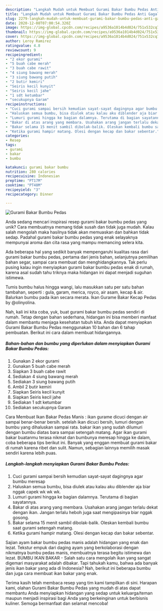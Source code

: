 ```yaml
---
description: "Langkah Mudah untuk Membuat Gurami Bakar Bumbu Pedas Anti Gagal"
title: "Langkah Mudah untuk Membuat Gurami Bakar Bumbu Pedas Anti Gagal"
slug: 2279-langkah-mudah-untuk-membuat-gurami-bakar-bumbu-pedas-anti-gagal
date: 2020-12-08T07:00:54.320Z
image: https://img-global.cpcdn.com/recipes/a9536a1014b4d024/751x532cq70/gurami-bakar-bumbu-pedas-foto-resep-utama.jpg
thumbnail: https://img-global.cpcdn.com/recipes/a9536a1014b4d024/751x532cq70/gurami-bakar-bumbu-pedas-foto-resep-utama.jpg
cover: https://img-global.cpcdn.com/recipes/a9536a1014b4d024/751x532cq70/gurami-bakar-bumbu-pedas-foto-resep-utama.jpg
author: Leroy Ramirez
ratingvalue: 4.8
reviewcount: 9
recipeingredient:
- "2 ekor gurami"
- "5 buah cabe merah"
- "3 buah cabe rawit"
- "4 siung bawang merah"
- "3 siung bawang putih"
- "2 butir kemiri"
- "Seiris kecil kunyit"
- "Seiris kecil jahe"
- "1 sdt ketumbar"
- "secukupnya Garam"
recipeinstructions:
- "Cuci gurami sampai bersih kemudian sayat-sayat dagingnya agar bumbu meresap"
- "Haluskan semua bumbu, bisa diulek atau kalau aku diblender aja biar nggak capek wk wk wk."
- "Lumuri gurami hingga ke bagian dalamnya. Terutama di bagian sayatannya."
- "Bakar di atas arang yang membara. Usahakan arang jangan terlalu dekat dengan ikan. Jangan terlalu heboh juga saat mengipasinya biar nggak gosong."
- "Bakar selama 15 menit sambil dibolak-balik. Oleskan kembali bumbu saat gurami setengah matang."
- "Ketika gurami hampir matang. Olesi dengan kecap dan bakar sebentar."
categories:
- Resep
tags:
- gurami
- bakar
- bumbu

katakunci: gurami bakar bumbu 
nutrition: 280 calories
recipecuisine: Indonesian
preptime: "PT17M"
cooktime: "PT40M"
recipeyield: "3"
recipecategory: Dinner

---
```



![Gurami Bakar Bumbu Pedas](https://img-global.cpcdn.com/recipes/a9536a1014b4d024/751x532cq70/gurami-bakar-bumbu-pedas-foto-resep-utama.jpg)

Anda sedang mencari inspirasi resep gurami bakar bumbu pedas yang unik? Cara membuatnya memang tidak susah dan tidak juga mudah. Kalau salah mengolah maka hasilnya tidak akan memuaskan dan bahkan tidak sedap. Padahal gurami bakar bumbu pedas yang enak selayaknya mempunyai aroma dan cita rasa yang mampu memancing selera kita.

Ada beberapa hal yang sedikit banyak mempengaruhi kualitas rasa dari gurami bakar bumbu pedas, pertama dari jenis bahan, selanjutnya pemilihan bahan segar, sampai cara membuat dan menghidangkannya. Tak perlu pusing kalau ingin menyiapkan gurami bakar bumbu pedas enak di rumah, karena asal sudah tahu triknya maka hidangan ini dapat menjadi suguhan istimewa.

Tumis bumbu halus hingga wangi, lalu masukkan satu per satu bahan tambahan, seperti : gula, garam, merica, royco, air asam, kecap &amp; air. Balurkan bumbu pada ikan secara merata. Ikan Gurame Bakar Kecap Pedas by @olinyolina.


Nah, kali ini kita coba, yuk, buat gurami bakar bumbu pedas sendiri di rumah. Tetap dengan bahan sederhana, hidangan ini bisa memberi manfaat dalam membantu menjaga kesehatan tubuh kita. Anda dapat menyiapkan Gurami Bakar Bumbu Pedas menggunakan 10 bahan dan 6 tahap pembuatan. Berikut ini cara dalam membuat hidangannya.

<!--inarticleads1-->

##### Bahan-bahan dan bumbu yang diperlukan dalam menyiapkan Gurami Bakar Bumbu Pedas:

1. Gunakan 2 ekor gurami
1. Gunakan 5 buah cabe merah
1. Siapkan 3 buah cabe rawit
1. Sediakan 4 siung bawang merah
1. Sediakan 3 siung bawang putih
1. Ambil 2 butir kemiri
1. Siapkan Seiris kecil kunyit
1. Siapkan Seiris kecil jahe
1. Sediakan 1 sdt ketumbar
1. Sediakan secukupnya Garam


Cara Membuat Ikan Bakar Pedas Manis : ikan gurame dicuci dengan air sampai benar-benar bersih. setelah ikan dicuci bersih, lumuri dengan bumbu yang dihaluskan sampai rata. bakar ikan yang sudah dilumuri dengan bumbu diatas bara sampai setengah matang. Agar ikan gurami bakar buatanmu terasa nikmat dan bumbunya meresap hingga ke dalam, coba beberapa tips berikut ini. Banyak yang enggan membuat gurami bakar di rumah karena ribet dan sulit. Namun, sebagian lainnya memilih masak sendiri karena lebih puas. 

<!--inarticleads2-->

##### Langkah-langkah menyiapkan Gurami Bakar Bumbu Pedas:

1. Cuci gurami sampai bersih kemudian sayat-sayat dagingnya agar bumbu meresap
1. Haluskan semua bumbu, bisa diulek atau kalau aku diblender aja biar nggak capek wk wk wk.
1. Lumuri gurami hingga ke bagian dalamnya. Terutama di bagian sayatannya.
1. Bakar di atas arang yang membara. Usahakan arang jangan terlalu dekat dengan ikan. Jangan terlalu heboh juga saat mengipasinya biar nggak gosong.
1. Bakar selama 15 menit sambil dibolak-balik. Oleskan kembali bumbu saat gurami setengah matang.
1. Ketika gurami hampir matang. Olesi dengan kecap dan bakar sebentar.


Sajian ayam bakar bumbu pedas manis adalah hidangan yang enak dan lezat. Tekstur empuk dari daging ayam yang berkolaborasi dengan nikmatnya bumbu pedas manis, membuatnya terasa begitu istimewa dan lezat. BUMBU IKAN BAKAR - Salah satu cara mengolah ikan yang sangat digemari masyarakat adalah dibakar. Tapi tahukah kamu, bahwa ada banyak jenis ikan bakar yang ada di Indonesia? Nah, berikut ini beberapa bumbu dan juga cara membuat ikan bakar yang enak. 

Terima kasih telah membaca resep yang tim kami tampilkan di sini. Harapan kami, olahan Gurami Bakar Bumbu Pedas yang mudah di atas dapat membantu Anda menyiapkan hidangan yang sedap untuk keluarga/teman maupun menjadi inspirasi bagi Anda yang berkeinginan untuk berbisnis kuliner. Semoga bermanfaat dan selamat mencoba!
